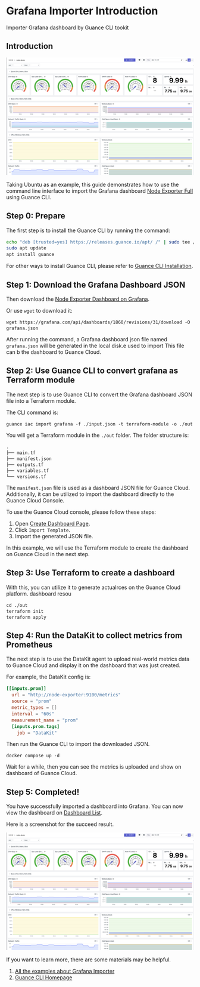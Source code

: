 Grafana Importer Introduction
=============================

Importer Grafana dashboard by Guance CLI tookit

Introduction
------------

![Preview](./images/preview.png)

Taking Ubuntu as an example, this guide demonstrates how to use the command line interface to import the Grafana dashboard [Node Exporter Full](https://grafana.com/grafana/dashboards/1860-node-exporter-full/) using Guance CLI.

Step 0: Prepare
---------------

The first step is to install the Guance CLI by running the command:

```bash
echo "deb [trusted=yes] https://releases.guance.io/apt/ /" | sudo tee /etc/apt/sources.list.d/guance.list
sudo apt update
apt install guance
```

For other ways to install Guance CLI, please refer to [Guance CLI Installation](https://github.com/GuanceCloud/guance-cli).

Step 1: Download the Grafana Dashboard JSON
-------------------------------------------

Then download the [Node Exporter Dashboard on Grafana](https://grafana.com/grafana/dashboards/1860-node-exporter-full/).

Or use `wget` to download it:

```shell
wget https://grafana.com/api/dashboards/1860/revisions/31/download -O grafana.json
```

After running the command, a Grafana dashboard json file named `grafana.json` will be generated in the local disk.e used to import This file can b the dashboard to Guance Cloud.

Step 2: Use Guance CLI to convert grafana as Terraform module
-------------------------------------------------------------

The next step is to use Guance CLI to convert the Grafana dashboard JSON file into a Terraform module.

The CLI command is:

```shell
guance iac import grafana -f ./input.json -t terraform-module -o ./out
```

You will get a Terraform module in the `./out` folder. The folder structure is:

```
.
├── main.tf
├── manifest.json
├── outputs.tf
├── variables.tf
└── versions.tf
```

The `manifest.json` file is used as a dashboard JSON file for Guance Cloud. Additionally, it can be utilized to import the dashboard directly to the Guance Cloud Console.

To use the Guance Cloud console, please follow these steps:

1.	Open [Create Dashboard Page](https://console.guance.com/scene/dashboard/createDashboard).
2.	Click `Import Template`.
3.	Import the generated JSON file.

In this example, we will use the Terraform module to create the dashboard on Guance Cloud in the next step.

Step 3: Use Terraform to create a dashboard
-------------------------------------------

With this, you can utilize it to generate actualrces on the Guance Cloud platform. dashboard resou

```shell
cd ./out
terraform init
terraform apply
```

Step 4: Run the DataKit to collect metrics from Prometheus
----------------------------------------------------------

The next step is to use the DataKit agent to upload real-world metrics data to Guance Cloud and display it on the dashboard that was just created.

For example, the DataKit config is:

```toml
[[inputs.prom]]
  url = "http://node-exporter:9100/metrics"
  source = "prom"
  metric_types = []
  interval = "60s"
  measurement_name = "prom"
  [inputs.prom.tags]
    job = "DataKit"
```

Then run the Guance CLI to import the downloaded JSON.

```shell
docker compose up -d
```

Wait for a while, then you can see the metrics is uploaded and show on dashboard of Guance Cloud.

Step 5: Completed!
------------------

You have successfully imported a dashboard into Grafana. You can now view the dashboard on [Dashboard List](https://console.guance.com/scene/dashboard/list).

Here is a screenshot for the succeed result.

![Preview](./images/preview.png)

If you want to learn more, there are some materials may be helpful.

1.	[All the examples about Grafana Importer](https://github.com/GuanceCloud/guance-cli/tree/main/specs/iac/import/grafana)
2.	[Guance CLI Homepage](https://github.com/GuanceCloud/guance-cli)
